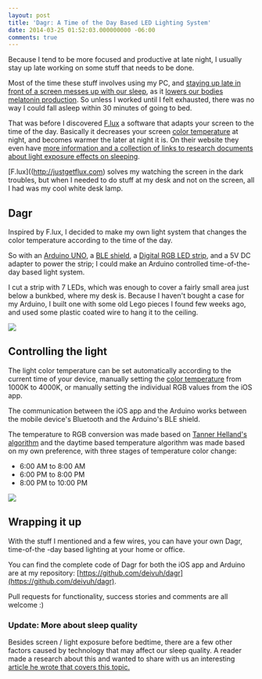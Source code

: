 ```yaml
---
layout: post
title: 'Dagr: A Time of the Day Based LED Lighting System'
date: 2014-03-25 01:52:03.000000000 -06:00
comments: true
---
```




Because I tend to be more focused and productive at late night, I usually stay up late working on some stuff that needs to be done. 

Most of the time these stuff involves using my PC, and [staying up late in front of a screen messes up with our sleep](http://chriskresser.com/how-artificial-light-is-wrecking-your-sleep-and-what-to-do-about-it), as it [lowers our bodies melatonin production](http://www.webmd.com/sleep-disorders/news/20030620/nighttime-computer-users-may-lose-sleep). So unless I worked until I felt exhausted, there was no way I could fall asleep within 30 minutes of going to bed.

That was before I discovered [F.lux](http://justgetflux.com) a software that adapts your screen to the time of the day. Basically it decreases your screen [color temperature](http://en.wikipedia.org/wiki/Color_temperature) at night, and becomes warmer the later at night it is. On their website they even have [more information and a collection of links to research documents about light exposure effects on sleeping](http://justgetflux.com/research.html). 

[F.lux]((http://justgetflux.com)  solves my watching the screen in the dark troubles, but when I needed to do stuff at my desk and not on the screen, all I had was my cool white desk lamp.

## Dagr ##
Inspired by F.lux, I decided to make my own light system that changes the color temperature according to the time of the day. 

<!-- more -->

So with an [Arduino UNO](http://arduino.cc/en/Main/arduinoBoardUno), a [BLE shield](http://www.seeedstudio.com/depot/Bluetooth-40-Low-Energy-BLE-Shield-v20-p-1631.html), a [Digital RGB LED strip](http://www.seeedstudio.com/depot/Digital-RGB-LED-FlexiStrip-30-LED-1-Meter-p-1665.html), and a 5V DC adapter to power the strip; I could make an Arduino controlled time-of-the-day based light system.

I cut a strip with 7 LEDs, which was enough to cover a fairly small area just below a bunkbed, where my desk is. Because I haven't bought a case for my Arduino, I built one with some old Lego pieces I found few weeks ago, and used some plastic coated wire to hang it to the ceiling. 

![](/content/images/2015/02/Dagr.jpg)

## Controlling the light ##

The light color temperature can be set automatically according to the current time of your device, manually setting the [color temperature](http://en.wikipedia.org/wiki/Color_temperature) from 1000K to 4000K, or manually setting the individual RGB values from the iOS app.

The communication between the iOS app and the Arduino works between the mobile device's Bluetooth and the Arduino's BLE shield.

The temperature to RGB conversion was made based on [Tanner Helland's algorithm](http://www.tannerhelland.com/4435/convert-temperature-rgb-algorithm-code/) and the daytime based temperature algorithm was made based on my own preference, with three stages of temperature color change:

- 6:00 AM to 8:00 AM
- 6:00 PM to 8:00 PM
- 8:00 PM to 10:00 PM

![](/content/images/2015/02/DagrAction.jpg)

## Wrapping it up ##

With the stuff I mentioned and a few wires, you can have your own Dagr, time-of-the -day based lighting at your home or office. 

You can find the complete code of Dagr for both the iOS app and Arduino are at my repository:
[https://github.com/deivuh/dagr](https://github.com/deivuh/dagr).  

Pull requests for functionality, success stories and comments are all welcome :)

### Update: More about sleep quality ###

Besides screen / light exposure before bedtime, there are a few other factors caused by technology that may affect our sleep quality. A reader made a research about this and wanted to share with us an interesting [article he wrote that covers this topic.](http://www.thesleepjudge.com/different-ways-technology-affects-sleep-quality/) 

